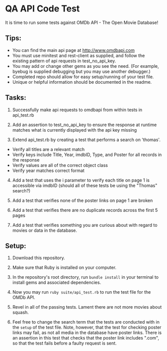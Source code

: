 # QA API Code Test

It is time to run some tests against OMDb API - The Open Movie Database!

## Tips:

- You can find the main api page at http://www.omdbapi.com
- You must use minitest and rest-client as supplied, and follow the existing pattern of api requests in test_no_api_key.
- You may add or change other gems as you see the need. (For example, byebug is supplied debugging but you may use another debugger.)
- Completed repo should allow for easy setup/running of your test file.
- Unique or helpful information should be documented in the readme.

## Tasks:

1. Successfully make api requests to omdbapi from within tests in api_test.rb

2. Add an assertion to test_no_api_key to ensure the response at runtime matches what is currently displayed with the api key missing

3. Extend api_test.rb by creating a test that performs a search on 'thomas'.

  - Verify all titles are a relevant match
  - Verify keys include Title, Year, imdbID, Type, and Poster for all records in the response
  - Verify values are all of the correct object class
  - Verify year matches correct format

4. Add a test that uses the i parameter to verify each title on page 1 is accessible via imdbID
(should all of these tests be using the "Thomas" search?)

5. Add a test that verifies none of the poster links on page 1 are broken

6. Add a test that verifies there are no duplicate records across the first 5 pages

7. Add a test that verifies something you are curious about with regard to movies or data in the database.

## Setup:

1. Download this repository.

2. Make sure that Ruby is installed on your computer.

3. In the repository's root directory, run `bundle install` in your terminal to install gems and associated dependencies.

4. Now you may run `ruby suite/api_test.rb` to run the test file for the OMDb API.

5. Revel in all of the passing tests. Lament there are not more movies about squash.

6. Feel free to change the search term that the tests are conducted with in the `setup` of the test file. Note, however, that the test for checking poster links may fail, as not all media in the database have poster links. There is an assertion in this test that checks that the poster link includes ".com", so that the test fails before a faulty request is sent.
